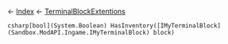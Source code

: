 ← [Index](Api-Index) ← [TerminalBlockExtentions](Sandbox.ModAPI.Ingame.TerminalBlockExtentions)

```csharp[bool](System.Boolean) HasInventory([IMyTerminalBlock](Sandbox.ModAPI.Ingame.IMyTerminalBlock) block)```